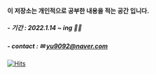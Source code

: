 #### 이 저장소는 개인적으로 공부한 내용을 적는 공간 입니다.
##### - 기간 : 2022.1.14 ~ ing 🤗🤗
##### - contact : ✉ yu9092@naver.com

[![Hits](https://hits.seeyoufarm.com/api/count/incr/badge.svg?url=https%3A%2F%2Fgithub.com%2FYuHyeRi%2Fhit-counter&count_bg=%23E9CED2&title_bg=%23555555&icon=bilibili.svg&icon_color=%23FFF9F9&title=hits&edge_flat=false)](https://hits.seeyoufarm.com)
